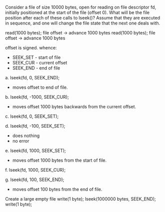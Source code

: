 Consider a file of size 10000 bytes, open for reading on file descriptor fd, initially positioned at the start of the file (offset 0). What will be the file position after each of these calls to lseek()? Assume that they are executed in sequence, and one will change the file state that the next one deals with.

read(1000 bytes); file offset -> advance 1000 bytes
read(1000 bytes); file offset -> advance 1000 bytes

offset is signed.
whence:
 - SEEK_SET - start of file
 - SEEK_CUR - current offset
 - SEEK_END - end of file

a. lseek(fd, 0, SEEK_END);
- moves offset to end of file.

b. lseek(fd, -1000, SEEK_CUR);
- moves offset 1000 bytes backwards from the current offset.


c. lseek(fd, 0, SEEK_SET);


d. lseek(fd, -100, SEEK_SET);
- does nothing
- no error

e. lseek(fd, 1000, SEEK_SET);
- moves offset 1000 bytes from the start of file.


f. lseek(fd, 1000, SEEK_CUR);


g. lseek(fd, 100, SEEK_END);
- moves offset 100 bytes from the end of file.


Create a large empty file
write(1 byte);
lseek(1000000 bytes, SEEK_END);
write(1 byte);

